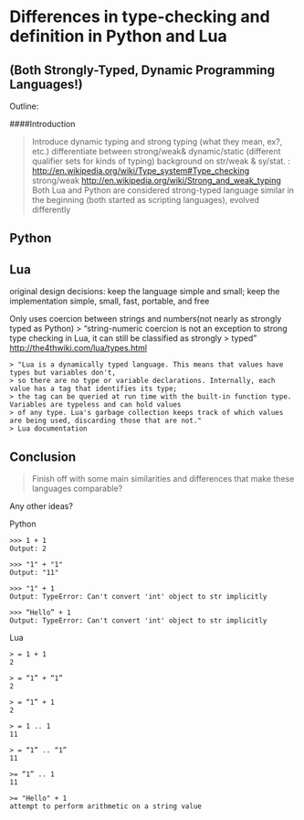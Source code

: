 Differences in type-checking and definition in Python and Lua 
======
(Both Strongly-Typed, Dynamic Programming Languages!)
------

Outline:

####Introduction
>Introduce dynamic typing and strong typing (what they mean, ex?, etc.)
>differentiate between strong/weak& dynamic/static (different qualifier sets for kinds of typing)
>background on str/weak & sy/stat. : http://en.wikipedia.org/wiki/Type_system#Type_checking
>strong/weak http://en.wikipedia.org/wiki/Strong_and_weak_typing
>Both Lua and Python are considered strong-typed language
>similar in the beginning (both started as scripting languages), evolved differently

Python
-----------------------


Lua
-----------------------

original design decisions: keep the language simple and small;
keep the implementation simple, small, fast, portable, and free

Only uses coercion between strings and numbers(not nearly as strongly typed as Python)
    > “string-numeric coercion is not an exception to strong type checking in Lua, it can still be classified as strongly 
    > typed” http://the4thwiki.com/lua/types.html

    > "Lua is a dynamically typed language. This means that values have types but variables don't, 
    > so there are no type or variable declarations. Internally, each value has a tag that identifies its type; 
    > the tag can be queried at run time with the built-in function type. Variables are typeless and can hold values 
    > of any type. Lua's garbage collection keeps track of which values are being used, discarding those that are not."
    > Lua documentation

Conclusion
-----------------------

>Finish off with some main similarities and differences that make these languages comparable?

Any other ideas?




Python 
    
    >>> 1 + 1
    Output: 2
    
    >>> "1" + "1"
    Output: "11"
    
    >>> "1" + 1
    Output: TypeError: Can't convert 'int' object to str implicitly
    
    >>> “Hello” + 1
    Output: TypeError: Can't convert 'int' object to str implicitly
Lua

    > = 1 + 1
    2
    
    > = “1” + “1”
    2
    
    > = “1” + 1
    2
    
    > = 1 .. 1
    11
    
    > = “1” .. “1”
    11
    
    >= “1” .. 1
    11
    
    >= "Hello" + 1
    attempt to perform arithmetic on a string value






